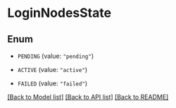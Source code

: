 # LoginNodesState

## Enum


* `PENDING` (value: `"pending"`)

* `ACTIVE` (value: `"active"`)

* `FAILED` (value: `"failed"`)


[[Back to Model list]](../README.md#documentation-for-models) [[Back to API list]](../README.md#documentation-for-api-endpoints) [[Back to README]](../README.md)


